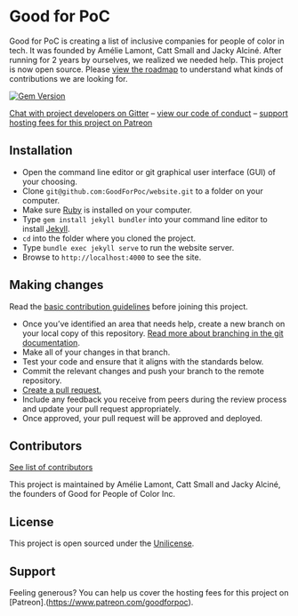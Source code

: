 # Good for PoC

Good for PoC is creating a list of inclusive companies for people of color in tech. It was founded by Amélie Lamont, Catt Small and Jacky Alciné. After running for 2 years by ourselves, we realized we needed help. This project is now open source. Please [view the roadmap](https://github.com/GoodForPoC/website/projects/1) to understand what kinds of contributions we are looking for.

[![Gem Version](https://badge.fury.io/rb/jekyll.svg)](https://badge.fury.io/rb/jekyll)

[Chat with project developers on Gitter](https://gitter.im/GoodForPoC/Lobby?utm_source=share-link&utm_medium=link&utm_campaign=share-link) – [view our code of conduct](https://github.com/GoodForPoC/website/blob/gh-pages/docs/CODE_OF_CONDUCT.md) – [support hosting fees for this project on Patreon](https://www.patreon.com/goodforpoc)

## Installation
- Open the command line editor or git graphical user interface (GUI) of your choosing.
- Clone `git@github.com:GoodForPoc/website.git` to a folder on your computer.
- Make sure [Ruby](https://www.ruby-lang.org/) is installed on your computer.
- Type `gem install jekyll bundler` into your command line editor to install [Jekyll](https://jekyllrb.com/).
- `cd` into the folder where you cloned the project.
- Type `bundle exec jekyll serve` to run the website server.
- Browse to `http://localhost:4000` to see the site.

## Making changes
Read the [basic contribution guidelines](https://github.com/GoodForPoC/website/blob/gh-pages/docs/CONTRIBUTING.md) before joining this project.

- Once you’ve identified an area that needs help, create a new branch on your local copy of this repository. [Read more about branching in the git documentation](https://git-scm.com/book/en/v2/Git-Branching-Basic-Branching-and-Merging).
- Make all of your changes in that branch.
- Test your code and ensure that it aligns with the standards below.
- Commit the relevant changes and push your branch to the remote repository.
- [Create a pull request.](https://help.github.com/articles/creating-a-pull-request/)
- Include any feedback you receive from peers during the review process and update your pull request appropriately.
- Once approved, your pull request will be approved and deployed.

## Contributors
[See list of contributors](https://github.com/GoodForPoC/website/graphs/contributors)

This project is maintained by Amélie Lamont, Catt Small and Jacky Alciné, the founders of Good for People of Color Inc.

## License
This project is open sourced under the [Unilicense](https://github.com/GoodForPoC/website/blob/gh-pages/LICENSE).

## Support
Feeling generous? You can help us cover the hosting fees for this project on [Patreon].(https://www.patreon.com/goodforpoc).
